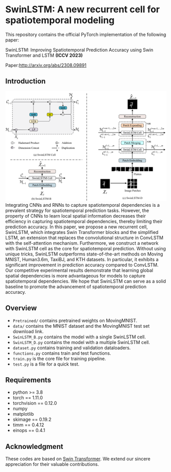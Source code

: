 # SwinLSTM: A new recurrent cell for spatiotemporal modeling

This repository contains the official PyTorch implementation of the following paper:

SwinLSTM: Improving Spatiotemporal Prediction Accuracy using Swin Transformer and LSTM  **(ICCV 2023)**

Paper:http://arxiv.org/abs/2308.09891




## Introduction
![architecture](/architecture.png)
Integrating CNNs and RNNs to capture spatiotemporal dependencies is a prevalent strategy for spatiotemporal prediction tasks. However, the property of CNNs to learn local spatial information decreases their efficiency in capturing spatiotemporal dependencies, thereby limiting their prediction accuracy. In this paper, we propose a new recurrent cell, SwinLSTM, which integrates Swin Transformer blocks and the simplified LSTM, an extension that replaces the convolutional structure in ConvLSTM with the self-attention mechanism. Furthermore, we construct a network with SwinLSTM cell as the core for spatiotemporal prediction. Without using unique tricks, SwinLSTM outperforms state-of-the-art methods on  Moving MNIST, Human3.6m, TaxiBJ, and KTH datasets. In particular, it exhibits a significant improvement in prediction accuracy compared to ConvLSTM. Our competitive experimental results demonstrate that learning global spatial dependencies is more advantageous for models to capture spatiotemporal dependencies. We hope that SwinLSTM can serve as a solid baseline to promote the advancement of spatiotemporal prediction accuracy.

## Overview
- `Pretrained/` contains pretrained weights on MovingMNIST.
- `data/` contains the MNIST dataset and the MovingMNIST test set download link.
- `SwinLSTM_B.py` contains the model with a single SwinLSTM cell.
- `SwinLSTM_D.py` contains the model with a multiple SwinLSTM cell.
- `dataset.py` contains training and validation dataloaders.
- `functions.py` contains train and test functions.
- `train.py` is the core file for training pipeline.
- `test.py` is a file for a quick test.

## Requirements
- python >= 3.8
- torch == 1.11.0
- torchvision == 0.12.0
- numpy
- matplotlib
- skimage == 0.19.2
- timm == 0.4.12
- einops == 0.4.1

<!--## Citation
If you find this work useful in your research, please cite the paper:
```
@inproceedings{lee2021video,
  title={Title},
  author={Author 1 and Author 2},
  booktitle={Journal},
  year={2022}
}
``` -->

## Acknowledgment
These codes are based on [Swin Transformer](https://github.com/microsoft/Swin-Transformer). We extend our sincere appreciation for their valuable contributions.

